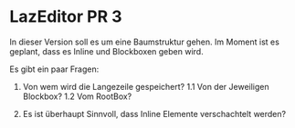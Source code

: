# LazEditor PR 3
In dieser Version soll es um eine Baumstruktur gehen. Im Moment ist es geplant, dass es Inline und Blockboxen geben wird.

Es gibt ein paar Fragen:
1. Von wem wird die Langezeile gespeichert?
1.1 Von der Jeweiligen Blockbox?
1.2 Vom RootBox?

2. Es ist überhaupt Sinnvoll, dass Inline Elemente verschachtelt werden?
